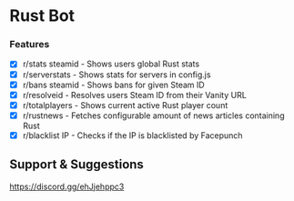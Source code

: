 # Rust Bot

### Features
- [x] r/stats steamid - Shows users global Rust stats
- [x] r/serverstats - Shows stats for servers in config.js
- [x] r/bans steamid - Shows bans for given Steam ID
- [x] r/resolveid - Resolves users Steam ID from their Vanity URL
- [x] r/totalplayers - Shows current active Rust player count
- [x] r/rustnews - Fetches configurable amount of news articles containing Rust
- [x] r/blacklist IP - Checks if the IP is blacklisted by Facepunch

##  Support & Suggestions

https://discord.gg/ehJjehppc3

